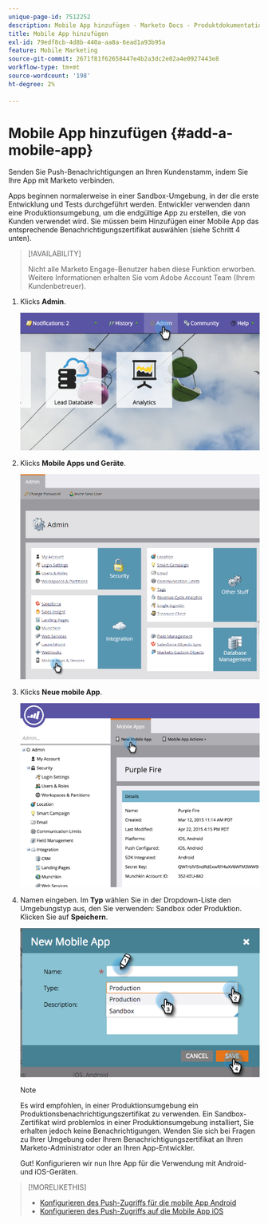 ```yaml
---
unique-page-id: 7512252
description: Mobile App hinzufügen - Marketo Docs - Produktdokumentation
title: Mobile App hinzufügen
exl-id: 79edf8cb-4d8b-440a-aa8a-6ead1a93b95a
feature: Mobile Marketing
source-git-commit: 2671f81f62658447e4b2a3dc2e02a4e0927443e8
workflow-type: tm+mt
source-wordcount: '198'
ht-degree: 2%

---
```


# Mobile App hinzufügen {#add-a-mobile-app}

Senden Sie Push-Benachrichtigungen an Ihren Kundenstamm, indem Sie Ihre App mit Marketo verbinden.

Apps beginnen normalerweise in einer Sandbox-Umgebung, in der die erste Entwicklung und Tests durchgeführt werden. Entwickler verwenden dann eine Produktionsumgebung, um die endgültige App zu erstellen, die von Kunden verwendet wird. Sie müssen beim Hinzufügen einer Mobile App das entsprechende Benachrichtigungszertifikat auswählen (siehe Schritt 4 unten).

>[!AVAILABILITY]
>
>
>Nicht alle Marketo Engage-Benutzer haben diese Funktion erworben. Weitere Informationen erhalten Sie vom Adobe Account Team (Ihrem Kundenbetreuer).

1. Klicks **Admin**.

   ![](assets/image2015-4-22-16-3a12-3a32.png)

1. Klicks **Mobile Apps und Geräte**.

   ![](assets/image2016-1-12-15-3a42-3a30.png)

1. Klicks **Neue mobile App**.

   ![](assets/image2015-4-22-16-3a17-3a15.png)

1. Namen eingeben. Im **Typ** wählen Sie in der Dropdown-Liste den Umgebungstyp aus, den Sie verwenden: Sandbox oder Produktion. Klicken Sie auf **Speichern**.

   ![](assets/image2015-11-18-15-3a52-3a15.png)

   >[!NOTE]
   >
   >Es wird empfohlen, in einer Produktionsumgebung ein Produktionsbenachrichtigungszertifikat zu verwenden. Ein Sandbox-Zertifikat wird problemlos in einer Produktionsumgebung installiert, Sie erhalten jedoch keine Benachrichtigungen. Wenden Sie sich bei Fragen zu Ihrer Umgebung oder Ihrem Benachrichtigungszertifikat an Ihren Marketo-Administrator oder an Ihren App-Entwickler.

   Gut! Konfigurieren wir nun Ihre App für die Verwendung mit Android- und iOS-Geräten.

>[!MORELIKETHIS]
>
>* [Konfigurieren des Push-Zugriffs für die mobile App Android](/help/marketo/product-docs/mobile-marketing/admin/configure-mobile-app-android-push-access.md)
>* [Konfigurieren des Push-Zugriffs auf die Mobile App iOS](/help/marketo/product-docs/mobile-marketing/admin/configure-mobile-app-ios-push-access.md)
